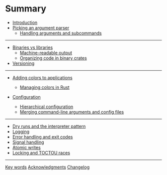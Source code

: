 # Summary

- [Introduction](../README.md)
- [Picking an argument parser](./cli-parser.md)
  - [Handling arguments and subcommands](./handling-arguments.md)
---
- [Binaries vs libraries](./binaries-vs-libraries.md)
  - [Machine-readable output](./machine-readable-output.md)
  - [Organizing code in binary crates](./organizing-binary.md)
- [Versioning](./versioning.md)
---
- [Adding colors to applications](./colors.md)
  - [Managing colors in Rust](./managing-colors-in-rust.md)

- [Configuration](./configuration.md)
  - [Hierarchical configuration](./hierarchical-config.md)
  - [Merging command-line arguments and config files]()
---
- [Dry runs and the interpreter pattern]()
- [Logging]()
- [Error handling and exit codes]()
- [Signal handling]()
- [Atomic writes]()
- [Locking and TOCTOU races]()

---

[Key words](./key-words.md)
[Acknowledgments](./acknowledgments.md)
[Changelog](./changelog.md)
